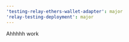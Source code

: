 ```yaml
---
'testing-relay-ethers-wallet-adapter': major
'relay-testing-deployment': major
---
```


Ahhhhh work
